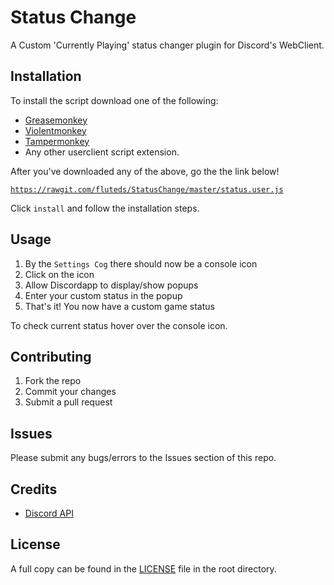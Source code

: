 
# Status Change

A Custom 'Currently Playing' status changer plugin for Discord's WebClient.

## Installation

To install the script download one of the following:

- [Greasemonkey](https://addons.mozilla.org/en-US/firefox/addon/greasemonkey/)
- [Violentmonkey](https://chrome.google.com/webstore/detail/violentmonkey/jinjaccalgkegednnccohejagnlnfdag?hl=en) 
- [Tampermonkey](https://chrome.google.com/webstore/detail/tampermonkey/dhdgffkkebhmkfjojejmpbldmpobfkfo)
- Any other userclient script extension.

After you've downloaded any of the above, go the the link below! 

[`https://rawgit.com/fluteds/StatusChange/master/status.user.js`](https://rawgit.com/fluteds/StatusChange/master/status.user.js)

Click `install` and follow the installation steps.

## Usage

1. By the `Settings Cog` there should now be a console icon
2. Click on the icon
3. Allow Discordapp to display/show popups
4. Enter your custom status in the popup
5. That's it! You now have a custom game status 

To check current status hover over the console icon.

## Contributing

1. Fork the repo
3. Commit your changes
5. Submit a pull request

## Issues

Please submit any bugs/errors to the Issues section of this repo.

## Credits

- [Discord API](https://github.com/discordapp/discord-api-docs)

## License

A full copy can be found in the [LICENSE](LICENSE) file in the root directory.
